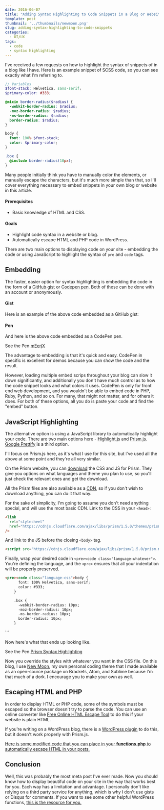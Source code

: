 ```yaml
---
date: 2016-06-07
title: "Adding Syntax Highlighting to Code Snippets in a Blog or Website"
template: post
thumbnail: '../thumbnails/newmoon.png'
slug: adding-syntax-highlighting-to-code-snippets
categories:
  - UI/UX
tags:
  - code
  - syntax highlighting
---
```


I've received a few requests on how to highlight the syntax of snippets of in a blog like I have. Here is an example snippet of SCSS code, so you can see exactly what I'm referring to.

```scss
// Variables
$font-stack: Helvetica, sans-serif;
$primary-color: #333;

@mixin border-radius($radius) {
  -webkit-border-radius: $radius;
  -moz-border-radius: $radius;
  -ms-border-radius: $radius;
  border-radius: $radius;
}

body {
  font: 100% $font-stack;
  color: $primary-color;
}

.box {
  @include border-radius(10px);
}
```

Many people initially think you have to manually color the elements, or manually escape the characters, but it's much more simple than that, so I'll cover everything necessary to embed snippets in your own blog or website in this article.

#### Prerequisites

- Basic knowledge of HTML and CSS.

#### Goals

- Highlight code syntax in a website or blog.
- Automatically escape HTML and PHP code in WordPress.

There are two main options to displaying code on your site - embedding the code or using JavaScript to highlight the syntax of `pre` and `code` tags.

## Embedding

The faster, easier option for syntax highlighting is embedding the code in the form of a [GitHub gist](https://gist.github.com/) or [Codepen pen](http://codepen.io/pen). Both of these can be done with an account or anonymously.

#### Gist

Here is an example of the above code embedded as a GitHub gist:

#### Pen

And here is the above code embedded as a CodePen pen.

See the Pen [mEerjX](http://codepen.io/taniarascia/pen/mEerjX/)

The advantage to embedding is that it's quick and easy. CodePen in specific is excellent for demos because you can show the code and the result.

However, loading multiple embed scrips throughout your blog can slow it down significantly, and additionally you don't have much control as to how the code snippet looks and what colors it uses. CodePen is only for front end web development, and you wouldn't be able to embed code in PHP, Ruby, Python, and so on. For many, that might not matter, and for others it does. For both of these options, all you do is paste your code and find the "embed" button.

## JavaScript Highlighting

The alternative option is using a JavaScript library to automatically highlight your code. There are two main options here - [Highlight.js](https://highlightjs.org/) and [Prism.js](http://prismjs.com/). [Google Prettify](https://github.com/google/code-prettify) is a third option.

I'll focus on Prism.js here, as it's what I use for this site, but I've used all the above at some point and they're all very similar.

On the Prism website, you can [download](http://prismjs.com/download.html) the CSS and JS for Prism. They give you options on what languages and theme you plan to use, so you'll just check the relevant ones and get the download.

All the Prism files are also available as a [CDN](https://cdnjs.com/libraries/prism), so if you don't wish to download anything, you can do it that way.

For the sake of simplicity, I'm going to assume you don't need anything special, and will use the most basic CDN. Link to the CSS in your `<head>`:

```html
<link
  rel="stylesheet"
  href="https://cdnjs.cloudflare.com/ajax/libs/prism/1.5.0/themes/prism.min.css"
/>
```

And link to the JS before the closing `<body>` tag.

```html
<script src="https://cdnjs.cloudflare.com/ajax/libs/prism/1.5.0/prism.min.js"></script>
```

Finally, wrap your desired code in `<pre><code class="language-whatever">`. You're defining the language, and the `<pre>` ensures that all your indentation will be properly preserved.

```html
<pre><code class="language-css">body {
      font: 100% Helvetica, sans-serif;
      color: #333;
    }

    .box {
      -webkit-border-radius: 10px;
      -moz-border-radius: 10px;
      -ms-border-radius: 10px;
      border-radius: 10px;
    }
```

</pre>
```

Now here's what that ends up looking like.

See the Pen [Prism Syntax Highlighting](http://codepen.io/taniarascia/pen/wWKzQQ/)

Now you override the styles with whatever you want in the CSS file. On this blog, I use [New Moon](http://taniarascia.github.io/new-moon/), my own personal coding theme that I made available as an open-source package on Brackets, Atom, and Sublime because I'm that much of a dork. I encourage you to make your own as well.

## Escaping HTML and PHP

In order to display HTML or PHP code, some of the symbols must be escaped so the browser doesn't try to parse the code. You can use an online converter like [Free Online HTML Escape Tool](http://www.freeformatter.com/html-escape.html) to do this if your website is plain HTML.

If you're writing on a WordPress blog, there is a [WordPress plugin](https://wordpress.org/plugins/escape-html/) to do this, but it doesn't work properly with Prism.js.

[Here is some modified code that you can place in your **functions.php** to automatically escape HTML in your posts.](https://github.com/taniarascia/wp-functions#escape-html-in-posts)

## Conclusion

Well, this was probably the most meta post I've ever made. Now you should know how to display beautiful code on your site in the way that works best for you. Each way has a limitation and advantage. I personally don't like relying on a third party service for anything, which is why I don't use gists or Disqus for comments. If you want to see some other helpful WordPress functions, [this is the resource for you.](https://github.com/taniarascia/wp-functions)
